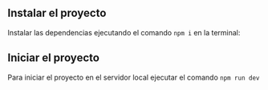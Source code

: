## Instalar el proyecto

Instalar las dependencias ejecutando el comando `npm i` en la terminal:

## Iniciar el proyecto

Para iniciar el proyecto en el servidor local ejecutar el comando `npm run dev`

